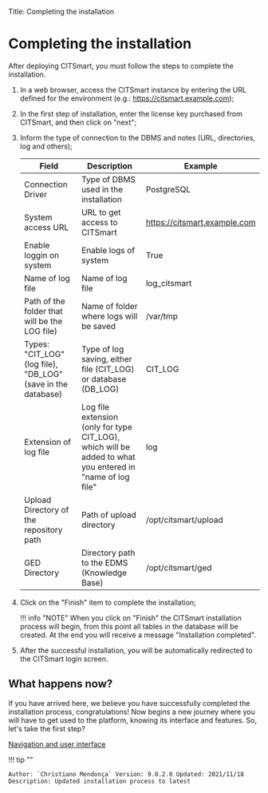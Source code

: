 Title: Completing the installation

# Completing the installation

After deploying CITSmart, you must follow the steps to complete the installation.

1. In a web browser, access the CITSmart instance by entering the URL defined for the environment (e.g.: https://citsmart.example.com);

2. In the first step of installation, enter the license key purchased from CITSmart, and then click on "next";

3. Inform the type of connection to the DBMS and notes (URL, directories, log and others);

    |Field|Description|Example|
    |-----|---------|-------|
    |Connection Driver|Type of DBMS used in the installation|PostgreSQL |
    |System access URL|URL to get access to CITSmart | https://citsmart.example.com|
    |Enable loggin on system|Enable logs of system |True |
    |Name of log file|Name of log file | log_citsmart |
    |Path of the folder that will be the LOG file) |Name of folder where logs will be saved |/var/tmp |
    |Types: "CIT_LOG" (log file), "DB_LOG" (save in the database) |Type of log saving, either file (CIT_LOG) or database (DB_LOG) | CIT_LOG|
    |Extension of log file|Log file extension (only for type CIT_LOG), which will be added to what you entered in "name of log file" | log |
    |Upload Directory of the repository path|Path of upload directory | /opt/citsmart/upload |
    |GED Directory |Directory path to the EDMS (Knowledge Base)| /opt/citsmart/ged|

4. Click on the "Finish" item to complete the installation;

    !!! info "NOTE"
        When you click on "Finish" the CITSmart installation process will begin, from this point all tables in the database will be created. At the end you will receive a message "Installation completed".

5. After the successful installation, you will be automatically redirected to the CITSmart login screen.

## What happens now?

If you have arrived here, we believe you have successfully completed the installation process, congratulations! Now begins a new journey where you will have to get used to the platform, knowing its interface and features. So, let's take the first step?

[Navigation and user interface][1]

!!! tip ""

    Author: `Christiano Mendonça` Version: 9.0.2.0 Updated: 2021/11/18 Description: Updated installation process to latest

[1]:/en-us/citsmart-platform-9/initial-settings/navigation-and-user-interface.html
